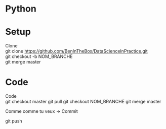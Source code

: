 # Python
# Setup
Clone  
git clone https://github.com/BenInTheBox/DataScienceInPractice.git  
git checkout -b NOM_BRANCHE  
git merge master  

# Code
Code  
git checkout master
git pull
git checkout NOM_BRANCHE
git merge master

Comme comme tu veux -> Commit

git push
